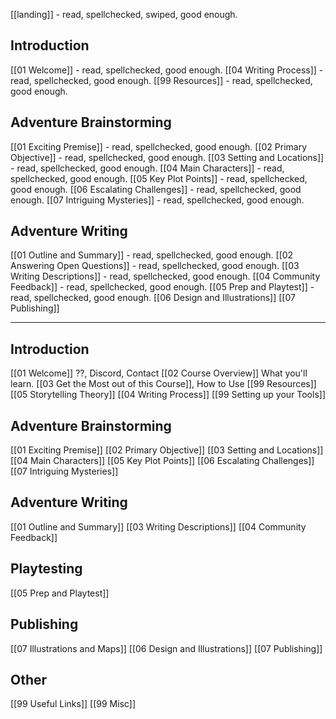 [[landing]] - read, spellchecked, swiped, good enough.
## Introduction
[[01 Welcome]] - read, spellchecked, good enough.
[[04 Writing Process]] - read, spellchecked, good enough.
[[99 Resources]] - read, spellchecked, good enough.
## Adventure Brainstorming
[[01 Exciting Premise]] - read, spellchecked, good enough.
[[02 Primary Objective]] - read, spellchecked, good enough.
[[03 Setting and Locations]] - read, spellchecked, good enough.
[[04 Main Characters]] - read, spellchecked, good enough.
[[05 Key Plot Points]] - read, spellchecked, good enough.
[[06 Escalating Challenges]] - read, spellchecked, good enough.
[[07 Intriguing Mysteries]] - read, spellchecked, good enough.
## Adventure Writing
[[01 Outline and Summary]] - read, spellchecked, good enough.
[[02 Answering Open Questions]] - read, spellchecked, good enough.
[[03 Writing Descriptions]] - read, spellchecked, good enough.
[[04 Community Feedback]] - read, spellchecked, good enough.
[[05 Prep and Playtest]] - read, spellchecked, good enough.
[[06 Design and Illustrations]]
[[07 Publishing]]


---

## Introduction
[[01 Welcome]] ??, Discord, Contact
[[02 Course Overview]] What you'll learn.
[[03 Get the Most out of this Course]], How to Use
[[99 Resources]]
[[05 Storytelling Theory]]
[[04 Writing Process]]
[[99 Setting up your Tools]]
## Adventure Brainstorming
[[01 Exciting Premise]]
[[02 Primary Objective]]
[[03 Setting and Locations]]
[[04 Main Characters]]
[[05 Key Plot Points]]
[[06 Escalating Challenges]]
[[07 Intriguing Mysteries]]
## Adventure Writing
[[01 Outline and Summary]]
[[03 Writing Descriptions]]
[[04 Community Feedback]]
## Playtesting
[[05 Prep and Playtest]]
## Publishing
[[07 Illustrations and Maps]]
[[06 Design and Illustrations]]
[[07 Publishing]]
## Other
[[99 Useful Links]]
[[99 Misc]]